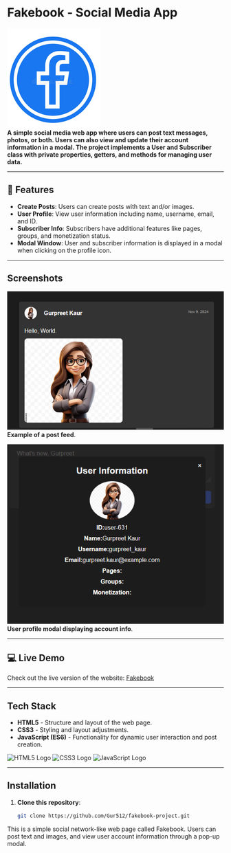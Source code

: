 # Fakebook - Social Media App

![Fakebook Logo](./assets/img/logo.png)  
**A simple social media web app where users can post text messages, photos, or both. Users can also view and update their account information in a modal. The project implements a **User** and **Subscriber** class with private properties, getters, and methods for managing user data.**

---

## 📄 Features


- **Create Posts**: Users can create posts with text and/or images.
- **User Profile**: View user information including name, username, email, and ID.
- **Subscriber Info**: Subscribers have additional features like pages, groups, and monetization status.
- **Modal Window**: User and subscriber information is displayed in a modal when clicking on the profile icon.

---

## Screenshots

![Fakebook Feed](./assets/img/demo-project.png)  
**Example of a post feed**.

![Profile Modal](./assets/img/web-demo2.png)  
**User profile modal displaying account info**.

---

## :computer: Live Demo

Check out the live version of the website: [Fakebook](https://github.com/Gur512/fakebook-project.git)

---

## Tech Stack

- **HTML5** - Structure and layout of the web page.
- **CSS3** - Styling and layout adjustments.
- **JavaScript (ES6)** - Functionality for dynamic user interaction and post creation.

![HTML5 Logo](https://img.shields.io/badge/HTML5-E34F26?style=for-the-badge&logo=html5&logoColor=white) ![CSS3 Logo](https://img.shields.io/badge/CSS3-1572B6?style=for-the-badge&logo=css3&logoColor=white) 
![JavaScript Logo](https://img.shields.io/badge/JavaScript-F7DF1E?style=for-the-badge&logo=javascript&logoColor=black) 


---

## Installation

1. **Clone this repository**:
   ```bash
   git clone https://github.com/Gur512/fakebook-project.git

This is a simple social network-like web page called Fakebook. Users can post text and images, and view user account information through a pop-up modal.
<!-- # Fakebook Project

## Features
- Post text messages, images, or both.
- Displays user information in a modal window.
- Responsive design.

## Classes
- `User` and `Subscriber` classes with private properties and `getInfo` method.

## Link to the Application
[Fakebook on GitHub Pages](https://github.com/Gur512/fakebook-project.git)
 -->
